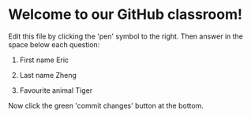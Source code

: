 # Welcome to our GitHub classroom!

Edit this file by clicking the 'pen' symbol to the right.
Then answer in the space below each question:

1. First name
Eric

2. Last name
Zheng
3. Favourite animal
Tiger

Now click the green 'commit changes' button at the bottom.

